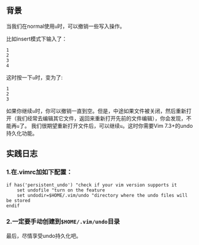 ## 背景

当我们在normal使用```u```时，可以撤销一些写入操作。

比如insert模式下输入了：

```
1
2
3
4
```

这时按一下```u```时，变为了:


```
1
2
3
```

如果你继续```u```时，你可以撤销一直到空。但是，中途如果文件被关闭，然后重新打开（我们经常去编辑其它文件，返回来重新打开先前的文件编辑），你会发现，不能再```u```了。
我们很期望重新打开文件后，可以继续```u```。这时你需要Vim 7.3+的undo持久化功能。

## 实践日志

### 1.在.vimrc加如下配置：

```
if has('persistent_undo') "check if your vim version supports it 
    set undofile "turn on the feature 
    set undodir=$HOME/.vim/undo "directory where the undo files will be stored 
endif
```

### 2.一定要手动创建到```$HOME/.vim/undo```目录


最后，尽情享受undo持久化吧。